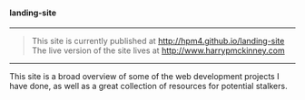 #### landing-site
___
>This site is currently published at http://hpm4.github.io/landing-site
The live version of the site lives at http://www.harrypmckinney.com
___
This site is a broad overview of some of the web development projects I have done, as well as a great collection of resources for potential stalkers.
